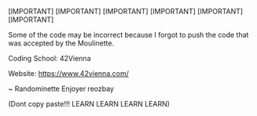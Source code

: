 [IMPORTANT] [IMPORTANT] [IMPORTANT] [IMPORTANT] [IMPORTANT] [IMPORTANT] 

Some of the code may be incorrect because I forgot to push the code that was accepted by the Moulinette.

Coding School: 42Vienna 

Website: https://www.42vienna.com/

~ Randominette Enjoyer reozbay

(Dont copy paste!!! LEARN LEARN LEARN LEARN)
